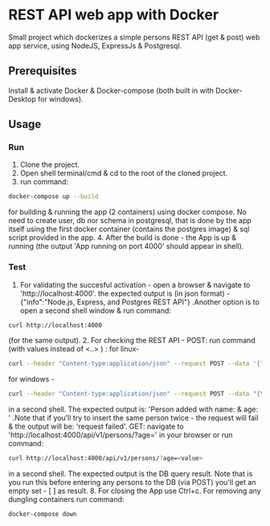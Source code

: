 # REST API web app with Docker

Small project which dockerizes a simple persons REST API (get & post) web app service, using NodeJS, ExpressJs & Postgresql.

## Prerequisites

Install & activate Docker & Docker-compose (both built in with Docker-Desktop for windows).

## Usage

### Run

1. Clone the project.
2. Open shell terminal/cmd & cd to the root of the cloned project.
3. run command:   

```bash
docker-compose up --build
```

   for building & running the app (2 containers) using docker compose. No need to create user, db nor schema in postgresql, that is done by the app itself using the first docker container (contains the postgres image) & sql script provided in the app.
4. After the build is done - the App is up & running (the output 'App running on port 4000' should appear in shell).

### Test

1. For validating the succesful activation - open a browser & navigate to 'http://localhost:4000'. the expected output is (in json format) - {"info":"Node.js, Express, and Postgres REST API"} .Another option is to open a second shell window & run command:

```bash
curl http://localhost:4000  
```

   (for the same output).
2. For checking the REST API - 
    POST: run command (with values instead of <..> ) :    for linux-

```bash
curl --header "Content-type:application/json" --request POST --data '{"name":"<name>","age":<value>}' http://localhost:4000/api/v1/persons 
```
   
   for windows -

```bash
curl --header "Content-type:application/json" --request POST --data "{\"name\":\"<name>\",\"age\":<value>}" http://localhost:4000/api/v1/persons
```

   in a second shell. The expected output is: 'Person added with name: <name> & age: <value>' .Note that if you'll try to insert the same person twice - the request will fail & the output will be: 'request failed'.
    GET: navigate to 'http://localhost:4000/api/v1/persons/?age=<value>' in your browser or run command:   
   
```bash
curl http://localhost:4000/api/v1/persons/?age=<value>
```  

   in a second shell. The expected output is the DB query result. Note that is you run this before entering any persons to the DB (via POST) you'll get an empty set - [ ] as result.
8. For closing the App use Ctrl+c. For removing any dungling containers run command:    

```bash
docker-compose down
```
